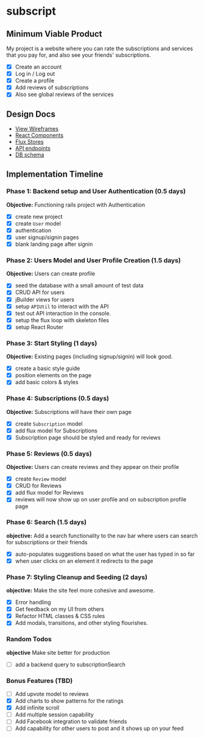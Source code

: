 # subscript

## Minimum Viable Product

My project is a website where you can rate the subscriptions and services that
you pay for, and also see your friends' subscriptions.

<!-- This is a Markdown checklist. Use it to keep track of your
progress. Put an x between the brackets for a checkmark: [x] -->

- [x] Create an account
- [x] Log in / Log out
- [x] Create a profile
- [x] Add reviews of subscriptions
- [x] Also see global reviews of the services

## Design Docs
* [View Wireframes][views]
* [React Components][components]
* [Flux Stores][stores]
* [API endpoints][api-endpoints]
* [DB schema][schema]

[views]: ./docs/views.md
[components]: ./docs/components.md
[stores]: ./docs/stores.md
[api-endpoints]: ./docs/api-endpoints.md
[schema]: ./docs/schema.md

## Implementation Timeline

### Phase 1: Backend setup and User Authentication (0.5 days)

**Objective:** Functioning rails project with Authentication

- [x] create new project
- [x] create `User` model
- [x] authentication
- [x] user signup/signin pages
- [x] blank landing page after signin

### Phase 2: Users Model and User Profile Creation (1.5 days)

**Objective:** Users can create profile

- [x] seed the database with a small amount of test data
- [x] CRUD API for users
- [x] jBuilder views for users
- [x] setup `APIUtil` to interact with the API
- [x] test out API interaction in the console.
- [x] setup the flux loop with skeleton files
- [x] setup React Router

### Phase 3: Start Styling (1 days)

**Objective:** Existing pages (including signup/signin) will look good.

- [x] create a basic style guide
- [x] position elements on the page
- [x] add basic colors & styles

### Phase 4: Subscriptions (0.5 days)

**Objective:** Subscriptions will have their own page

- [x] create `Subscription` model
- [x] add flux model for Subscriptions
- [x] Subscription page should be styled and ready for reviews

### Phase 5: Reviews (0.5 days)

**Objective:** Users can create reviews and they appear on their profile

- [x] create `Review` model
- [x] CRUD for Reviews
- [x] add flux model for Reviews
- [x] reviews will now show up on user profile and on subscription profile page

### Phase 6: Search (1.5 days)

**objective:** Add a search functionality to the nav bar where users can search
for subscriptions or their friends

- [x] auto-populates suggestions based on what the user has typed in so far
- [x] when user clicks on an element it redirects to the page

### Phase 7: Styling Cleanup and Seeding (2 days)

**objective:** Make the site feel more cohesive and awesome.

- [x] Error handling
- [x] Get feedback on my UI from others
- [x] Refactor HTML classes & CSS rules
- [x] Add modals, transitions, and other styling flourishes.

### Random Todos

**objective** Make site better for production

- [ ] add a backend query to subscriptionSearch

### Bonus Features (TBD)
- [ ] Add upvote model to reviews
- [x] Add charts to show patterns for the ratings
- [x] Add infinite scroll
- [ ] Add multiple session capability
- [ ] Add Facebook integration to validate friends
- [ ] Add capability for other users to post and it shows up on your feed
